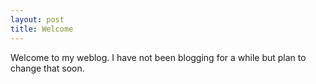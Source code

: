 ```yaml
---
layout: post
title: Welcome
---
```


Welcome to my weblog. I have not been blogging for a while but plan to change that soon.